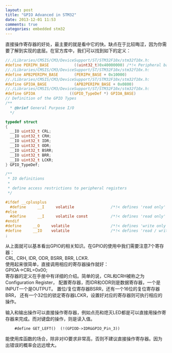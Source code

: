 ```yaml
---
layout: post
title: "GPIO Advanced in STM32"
date: 2013-12-01 11:53
comments: true
categories: embedded stm32
---
```

直接操作寄存器的好处，最主要的就是看中它的快。缺点在于比较晦涩，因为你需要了解到实现的底层。在官方库中，我们可以找到如下的定义： 

```c unknown.c
//./Libraries/CMSIS/CM3/DeviceSupport/ST/STM32F10x/stm32f10x.h:
#define PERIPH_BASE           ((uint32_t)0x40000000) /*!< Peripheral base address in the alias region */
//./Libraries/CMSIS/CM3/DeviceSupport/ST/STM32F10x/stm32f10x.h:
#define APB2PERIPH_BASE       (PERIPH_BASE + 0x10000)
//./Libraries/CMSIS/CM3/DeviceSupport/ST/STM32F10x/stm32f10x.h:
#define GPIOA_BASE            (APB2PERIPH_BASE + 0x0800)
//./Libraries/CMSIS/CM3/DeviceSupport/ST/STM32F10x/stm32f10x.h:
#define GPIOA               ((GPIO_TypeDef *) GPIOA_BASE)
// Definition of the GPIO Types
/** 
  * @brief General Purpose I/O
  */

typedef struct
{
  __IO uint32_t CRL;
  __IO uint32_t CRH;
  __IO uint32_t IDR;
  __IO uint32_t ODR;
  __IO uint32_t BSRR;
  __IO uint32_t BRR;
  __IO uint32_t LCKR;
} GPIO_TypeDef;

/**
 * IO definitions
 *
 * define access restrictions to peripheral registers
 */

#ifdef __cplusplus
  #define     __I     volatile                /*!< defines 'read only' permissions      */
#else
  #define     __I     volatile const          /*!< defines 'read only' permissions      */
#endif
#define     __O     volatile                  /*!< defines 'write only' permissions     */
#define     __IO    volatile                  /*!< defines 'read / write' permissions   */
;

```
从上面就可以基本看出GPIO的相关知识。在GPIO的使用中我们需要注意7个寄存器：     
CRL, CRH, IDR, ODR, BSRR, BRR, LCKR.    
使用起来很简单，直接调用相应的寄存器操作就好：    
GPIOA->CRL=0x00;     
寄存器的定义在手册中有详细的介绍。简单的说，CRL和CRH被称之为Configuration Register， 配置寄存器，而IDR和ODR则是数据寄存器，一个是INPUT一个是OUTPUT。 置位/复位寄存器BSRR，还有一个16位的复位寄存器BRR， 还有一个32位的锁定寄存器LCKR，设置好对应的寄存器则可执行相应的操作。    

输入和输出操作可以直接操作寄存器，例如点亮和熄灭LED都是可以直接用操作寄存器来完成。而对键盘的操作，则是读入值。    

```
	#define GET_LEFT()	(!(GPIOD->IDR&GPIO_Pin_3)) 

```

能使用库函数的场合，除非对IO要求非常高，否则不建议直接操作寄存器。因为出错误的概率会远远增大。
